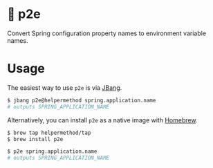 # :arrows_counterclockwise: p2e

Convert Spring configuration property names to environment variable names.

# Usage

The easiest way to use `p2e` is via [JBang](https://jbang.dev/).

```sh
$ jbang p2e@helpermethod spring.application.name
# outputs SPRING_APPLICATION_NAME
```

Alternatively, you can install `p2e` as a native image with [Homebrew](https://brew.sh/).

```sh
$ brew tap helpermethod/tap
$ brew install p2e

$ p2e spring.application.name
# outputs SPRING_APPLICATION_NAME
```
